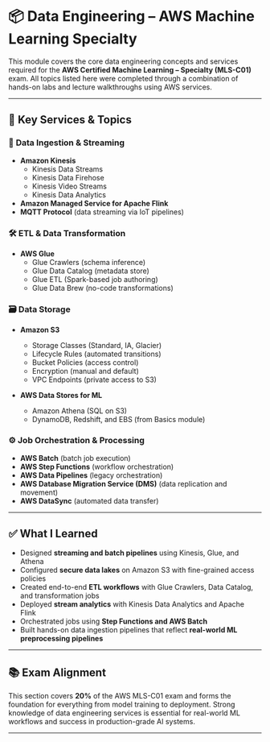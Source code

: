 # 📦 Data Engineering – AWS Machine Learning Specialty

This module covers the core data engineering concepts and services required for the **AWS Certified Machine Learning – Specialty (MLS-C01)** exam. All topics listed here were completed through a combination of hands-on labs and lecture walkthroughs using AWS services.

---

## 🔧 Key Services & Topics

### 🔄 **Data Ingestion & Streaming**
- **Amazon Kinesis**
  - Kinesis Data Streams
  - Kinesis Data Firehose
  - Kinesis Video Streams
  - Kinesis Data Analytics
- **Amazon Managed Service for Apache Flink**
- **MQTT Protocol** (data streaming via IoT pipelines)

### 🛠️ **ETL & Data Transformation**
- **AWS Glue**
  - Glue Crawlers (schema inference)
  - Glue Data Catalog (metadata store)
  - Glue ETL (Spark-based job authoring)
  - Glue Data Brew (no-code transformations)

### 🗃️ **Data Storage**
- **Amazon S3**
  - Storage Classes (Standard, IA, Glacier)
  - Lifecycle Rules (automated transitions)
  - Bucket Policies (access control)
  - Encryption (manual and default)
  - VPC Endpoints (private access to S3)

- **AWS Data Stores for ML**
  - Amazon Athena (SQL on S3)
  - DynamoDB, Redshift, and EBS (from Basics module)

### ⚙️ **Job Orchestration & Processing**
- **AWS Batch** (batch job execution)
- **AWS Step Functions** (workflow orchestration)
- **AWS Data Pipelines** (legacy orchestration)
- **AWS Database Migration Service (DMS)** (data replication and movement)
- **AWS DataSync** (automated data transfer)

---

## ✅ What I Learned

- Designed **streaming and batch pipelines** using Kinesis, Glue, and Athena
- Configured **secure data lakes** on Amazon S3 with fine-grained access policies
- Created end-to-end **ETL workflows** with Glue Crawlers, Data Catalog, and transformation jobs
- Deployed **stream analytics** with Kinesis Data Analytics and Apache Flink
- Orchestrated jobs using **Step Functions and AWS Batch**
- Built hands-on data ingestion pipelines that reflect **real-world ML preprocessing pipelines**

---

## 📚 Exam Alignment

This section covers **20%** of the AWS MLS-C01 exam and forms the foundation for everything from model training to deployment. Strong knowledge of data engineering services is essential for real-world ML workflows and success in production-grade AI systems.

---
